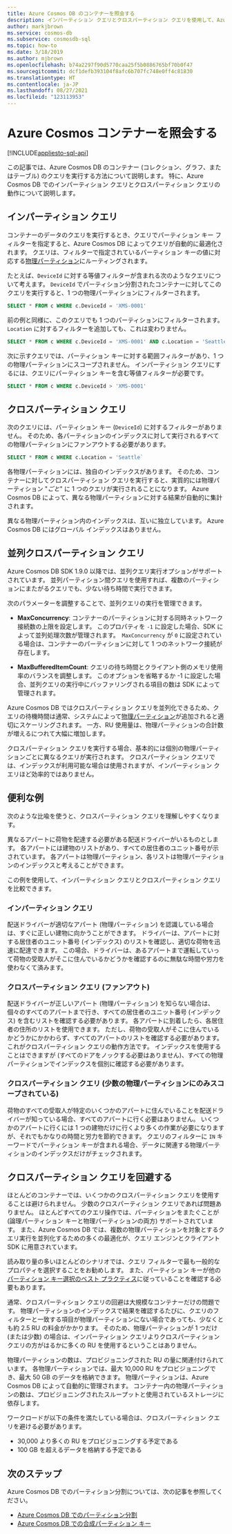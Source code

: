 ```yaml
---
title: Azure Cosmos DB のコンテナーを照会する
description: インパーティション クエリとクロスパーティション クエリを使用して、Azure Cosmos DB 内のコンテナーのクエリを実行する方法について説明します
author: markjbrown
ms.service: cosmos-db
ms.subservice: cosmosdb-sql
ms.topic: how-to
ms.date: 3/18/2019
ms.author: mjbrown
ms.openlocfilehash: b74a2297f90d5770caa25f5b0886765bf70b0f47
ms.sourcegitcommit: dcf1defb393104f8afc6b707fc748e0ff4c81830
ms.translationtype: HT
ms.contentlocale: ja-JP
ms.lasthandoff: 08/27/2021
ms.locfileid: "123113953"
---
```

# <a name="query-an-azure-cosmos-container"></a>Azure Cosmos コンテナーを照会する
[!INCLUDE[appliesto-sql-api](../includes/appliesto-sql-api.md)]

この記事では、Azure Cosmos DB のコンテナー (コレクション、グラフ、またはテーブル) のクエリを実行する方法について説明します。 特に、Azure Cosmos DB でのインパーティション クエリとクロスパーティション クエリの動作について説明します。

## <a name="in-partition-query"></a>インパーティション クエリ

コンテナーのデータのクエリを実行するとき、クエリでパーティション キー フィルターを指定すると、Azure Cosmos DB によってクエリが自動的に最適化されます。 クエリは、フィルターで指定されているパーティション キーの値に対応する[物理パーティション](../partitioning-overview.md#physical-partitions)にルーティングされます。

たとえば、`DeviceId` に対する等値フィルターが含まれる次のようなクエリについて考えます。 `DeviceId` でパーティション分割されたコンテナーに対してこのクエリを実行すると、1 つの物理パーティションにフィルターされます。

```sql
SELECT * FROM c WHERE c.DeviceId = 'XMS-0001'
```

前の例と同様に、このクエリでも 1 つのパーティションにフィルターされます。 `Location` に対するフィルターを追加しても、これは変わりません。

```sql
SELECT * FROM c WHERE c.DeviceId = 'XMS-0001' AND c.Location = 'Seattle'
```

次に示すクエリでは、パーティション キーに対する範囲フィルターがあり、1 つの物理パーティションにスコープされません。 インパーティション クエリにするには、クエリにパーティション キーを含む等値フィルターが必要です。

```sql
SELECT * FROM c WHERE c.DeviceId > 'XMS-0001'
```

## <a name="cross-partition-query"></a>クロスパーティション クエリ

次のクエリには、パーティション キー (`DeviceId`) に対するフィルターがありません。 そのため、各パーティションのインデックスに対して実行されるすべての物理パーティションにファンアウトする必要があります。

```sql
SELECT * FROM c WHERE c.Location = 'Seattle`
```

各物理パーティションには、独自のインデックスがあります。 そのため、コンテナーに対してクロスパーティション クエリを実行すると、実質的には物理パーティション "*ごと*" に 1 つのクエリが実行されることになります。 Azure Cosmos DB によって、異なる物理パーティションに対する結果が自動的に集計されます。

異なる物理パーティション内のインデックスは、互いに独立しています。 Azure Cosmos DB にはグローバル インデックスはありません。

## <a name="parallel-cross-partition-query"></a>並列クロスパーティション クエリ

Azure Cosmos DB SDK 1.9.0 以降では、並列クエリ実行オプションがサポートされています。 並列パーティション間クエリを使用すれば、複数のパーティションにまたがるクエリでも、少ない待ち時間で実行できます。

次のパラメーターを調整することで、並列クエリの実行を管理できます。

- **MaxConcurrency**: コンテナーのパーティションに対する同時ネットワーク接続数の上限を設定します。 このプロパティを `-1` に設定した場合、SDK によって並列処理次数が管理されます。  `MaxConcurrency` が `0` に設定されている場合は、コンテナーのパーティションに対して 1 つのネットワーク接続が存在します。

- **MaxBufferedItemCount**: クエリの待ち時間とクライアント側のメモリ使用率のバランスを調整します。 このオプションを省略するか -1 に設定した場合、並列クエリの実行中にバッファリングされる項目の数は SDK によって管理されます。

Azure Cosmos DB ではクロスパーティション クエリを並列化できるため、クエリの待機時間は通常、システムによって[物理パーティション](../partitioning-overview.md#physical-partitions)が追加されると適切にスケーリングされます。 一方、RU 使用量は、物理パーティションの合計数が増えるにつれて大幅に増加します。

クロスパーティション クエリを実行する場合、基本的には個別の物理パーティションごとに異なるクエリが実行されます。 クロスパーティション クエリでは、インデックスが利用可能な場合は使用されますが、インパーティション クエリほど効率的ではありません。

## <a name="useful-example"></a>便利な例

次のような比喩を使うと、クロスパーティション クエリを理解しやすくなります。

異なるアパートに荷物を配達する必要がある配送ドライバーがいるものとします。 各アパートには建物のリストがあり、すべての居住者のユニット番号が示されています。 各アパートは物理パーティション、各リストは物理パーティションのインデックスと考えることができます。

この例を使用して、インパーティション クエリとクロスパーティション クエリを比較できます。

### <a name="in-partition-query"></a>インパーティション クエリ

配送ドライバーが適切なアパート (物理パーティション) を認識している場合は、すぐに正しい建物に向かうことができます。 ドライバーは、アパートに対する居住者のユニット番号 (インデックス) のリストを確認し、適切な荷物を迅速に配達できます。 この場合、ドライバーは、あるアパートまで運転していって荷物の受取人がそこに住んでいるかどうかを確認するのに無駄な時間や労力を使わなくて済みます。

### <a name="cross-partition-query-fan-out"></a>クロスパーティション クエリ (ファンアウト)

配送ドライバーが正しいアパート (物理パーティション) を知らない場合は、個々のすべてのアパートまで行き、すべての居住者のユニット番号 (インデックス) を含むリストを確認する必要があります。 各アパートに到着したら、各居住者の住所のリストを使用できます。 ただし、荷物の受取人がそこに住んでいるかどうかにかかわらず、すべてのアパートのリストを確認する必要があります。 これがクロスパーティション クエリの動作方法です。 インデックスを使用することはできますが (すべてのドアをノックする必要はありません)、すべての物理パーティションでインデックスを個別に確認する必要があります。

### <a name="cross-partition-query-scoped-to-only-a-few-physical-partitions"></a>クロスパーティション クエリ (少数の物理パーティションにのみスコープされている)

荷物のすべての受取人が特定のいくつかのアパートに住んでいることを配送ドライバーが知っている場合、すべてのアパートに行く必要はありません。 いくつかのアパートに行くには 1 つの建物だけに行くより多くの作業が必要になりますが、それでもかなりの時間と労力を節約できます。 クエリのフィルターに `IN` キーワードでパーティション キーが含まれる場合、データに関連する物理パーティションのインデックスだけがチェックされます。

## <a name="avoiding-cross-partition-queries"></a>クロスパーティション クエリを回避する

ほとんどのコンテナーでは、いくつかのクロスパーティション クエリを使用することは避けられません。 少数のクロスパーティション クエリであれば問題ありません。 ほとんどすべてのクエリ操作では、パーティションをまたぐことが (論理パーティション キーと物理パーティションの両方) サポートされています。 また、Azure Cosmos DB では、複数の物理パーティションを対象とするクエリ実行を並列化するための多くの最適化が、クエリ エンジンとクライアント SDK に用意されています。

読み取り量の多いほとんどのシナリオでは、クエリ フィルターで最も一般的なプロパティを選択することをお勧めします。 また、パーティション キーが他の[パーティション キー選択のベスト プラクティス](../partitioning-overview.md#choose-partitionkey)に従っていることを確認する必要もあります。

通常、クロスパーティション クエリの回避は大規模なコンテナーだけの問題です。 物理パーティションのインデックスで結果を確認するたびに、クエリのフィルターと一致する項目が物理パーティションにない場合であっても、少なくとも約 2.5 RU の料金がかかります。 そのため、物理パーティションが 1 つだけ (または少数) の場合は、インパーティション クエリよりクロスパーティション クエリの方がはるかに多くの RU を使用するということはありません。

物理パーティションの数は、プロビジョニングされた RU の量に関連付けられています。 各物理パーティションでは、最大 10,000 RU をプロビジョニングでき、最大 50 GB のデータを格納できます。 物理パーティションは、Azure Cosmos DB によって自動的に管理されます。 コンテナー内の物理パーティションの数は、プロビジョニングされたスループットと使用されているストレージに依存します。

ワークロードが以下の条件を満たしている場合は、クロスパーティション クエリを避ける必要があります。
- 30,000 より多くの RU をプロビジョニングする予定である
- 100 GB を超えるデータを格納する予定である

## <a name="next-steps"></a>次のステップ

Azure Cosmos DB でのパーティション分割については、次の記事を参照してください。

- [Azure Cosmos DB でのパーティション分割](../partitioning-overview.md)
- [Azure Cosmos DB での合成パーティション キー](synthetic-partition-keys.md)
